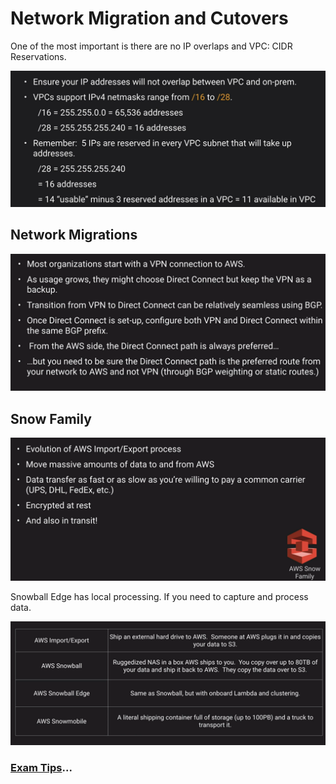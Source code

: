# Network Migration and Cutovers

One of the most important is there are no IP overlaps and VPC: CIDR Reservations.

![Network Migration](../../assets/aws-migration-network.png)

## Network Migrations

![Network Migration](../../assets/aws-migration-network-2.png)

## Snow Family

![Network Migration](../../assets/aws-migration-network-snow.png)

Snowball Edge has local processing. If you need to capture and process data.

![Network Migration](../../assets/aws-migration-network-snow-features.png)

### [Exam Tips](../migration-exam-tips/README.md)...